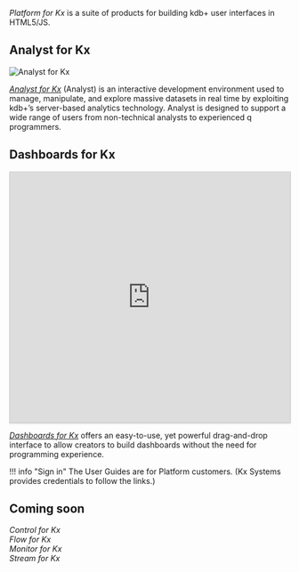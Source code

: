 _Platform for Kx_ is a suite of products for building kdb+ user interfaces in HTML5/JS.


## Analyst for Kx

![Analyst for Kx](/img/analyst.png)

[_Analyst for Kx_](http://code.kx.com/platform/analyst)
(Analyst) is an interactive development environment used to manage, manipulate, and explore massive datasets in real time by exploiting kdb+’s server-based analytics technology. Analyst is designed to support a wide range of users from non-technical analysts to experienced q programmers.


## Dashboards for Kx

<iframe src="https://player.vimeo.com/video/135580263" style="border: 1px solid #ccc; box-shadow: 0 2px 2px rgba(0,0,0,.14); height: 450px; width: 100%;"webkitallowfullscreen mozallowfullscreen allowfullscreen></iframe>

[_Dashboards for Kx_](http://code.kx.com/platform/dashboards)
offers an easy-to-use, yet powerful drag-and-drop interface to allow creators to build dashboards without the need for programming experience. 


!!! info "Sign in"
    The User Guides are for Platform customers. 
    (Kx Systems provides credentials to follow the links.) 


## Coming soon

_Control for Kx_  
_Flow for Kx_  
_Monitor for Kx_  
_Stream for Kx_






